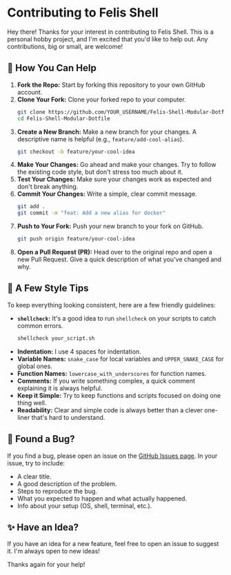 # Contributing to Felis Shell

Hey there! Thanks for your interest in contributing to Felis Shell. This is a personal hobby project, and I'm excited that you'd like to help out. Any contributions, big or small, are welcome!

## 🤝 How You Can Help

1.  **Fork the Repo:** Start by forking this repository to your own GitHub account.
2.  **Clone Your Fork:** Clone your forked repo to your computer.
    ```bash
    git clone https://github.com/YOUR_USERNAME/Felis-Shell-Modular-Dotfile.git
    cd Felis-Shell-Modular-Dotfile
    ```
3.  **Create a New Branch:** Make a new branch for your changes. A descriptive name is helpful (e.g., `feature/add-cool-alias`).
    ```bash
    git checkout -b feature/your-cool-idea
    ```
4.  **Make Your Changes:** Go ahead and make your changes. Try to follow the existing code style, but don't stress too much about it.
5.  **Test Your Changes:** Make sure your changes work as expected and don't break anything.
6.  **Commit Your Changes:** Write a simple, clear commit message.
    ```bash
    git add .
    git commit -m "feat: Add a new alias for docker"
    ```
7.  **Push to Your Fork:** Push your new branch to your fork on GitHub.
    ```bash
    git push origin feature/your-cool-idea
    ```
8.  **Open a Pull Request (PR):** Head over to the original repo and open a new Pull Request. Give a quick description of what you've changed and why.

## 📝 A Few Style Tips

To keep everything looking consistent, here are a few friendly guidelines:

*   **`shellcheck`:** It's a good idea to run `shellcheck` on your scripts to catch common errors.
    ```bash
    shellcheck your_script.sh
    ```
*   **Indentation:** I use 4 spaces for indentation.
*   **Variable Names:** `snake_case` for local variables and `UPPER_SNAKE_CASE` for global ones.
*   **Function Names:** `lowercase_with_underscores` for function names.
*   **Comments:** If you write something complex, a quick comment explaining it is always helpful.
*   **Keep it Simple:** Try to keep functions and scripts focused on doing one thing well.
*   **Readability:** Clear and simple code is always better than a clever one-liner that's hard to understand.

## 🐛 Found a Bug?

If you find a bug, please open an issue on the [GitHub Issues page](https://github.com/afif25fradana/Felis-Shell-Modular-Dotfile/issues). In your issue, try to include:

*   A clear title.
*   A good description of the problem.
*   Steps to reproduce the bug.
*   What you expected to happen and what actually happened.
*   Info about your setup (OS, shell, terminal, etc.).

## ✨ Have an Idea?

If you have an idea for a new feature, feel free to open an issue to suggest it. I'm always open to new ideas!

Thanks again for your help!
